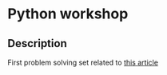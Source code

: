 # Python workshop

## Description

First problem solving set related to [this article](https://dstnys.wordpress.com/2017/04/21/oficina-de-programacao-fizz-buzz/)